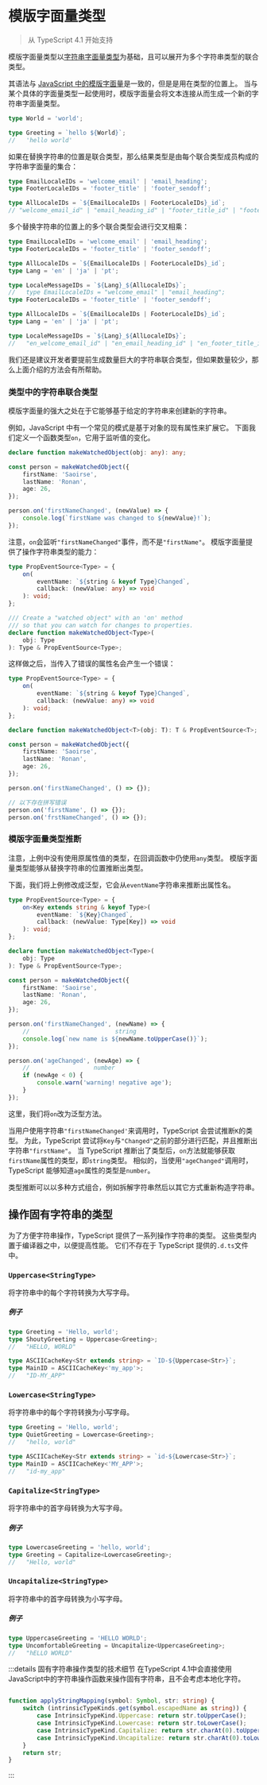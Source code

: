 # 模版字面量类型

> 从 TypeScript 4.1 开始支持

模版字面量类型以[字符串字面量类型](../../handbook/literal-types.md)为基础，且可以展开为多个字符串类型的联合类型。

其语法与 [JavaScript 中的模版字面量](https://developer.mozilla.org/en-US/docs/Web/JavaScript/Reference/Template_literals)是一致的，但是是用在类型的位置上。
当与某个具体的字面量类型一起使用时，模版字面量会将文本连接从而生成一个新的字符串字面量类型。

```ts
type World = 'world';

type Greeting = `hello ${World}`;
//   'hello world'
```

如果在替换字符串的位置是联合类型，那么结果类型是由每个联合类型成员构成的字符串字面量的集合：

```ts
type EmailLocaleIDs = 'welcome_email' | 'email_heading';
type FooterLocaleIDs = 'footer_title' | 'footer_sendoff';

type AllLocaleIDs = `${EmailLocaleIDs | FooterLocaleIDs}_id`;
// "welcome_email_id" | "email_heading_id" | "footer_title_id" | "footer_sendoff_id"
```

多个替换字符串的位置上的多个联合类型会进行交叉相乘：

```ts
type EmailLocaleIDs = 'welcome_email' | 'email_heading';
type FooterLocaleIDs = 'footer_title' | 'footer_sendoff';

type AllLocaleIDs = `${EmailLocaleIDs | FooterLocaleIDs}_id`;
type Lang = 'en' | 'ja' | 'pt';

type LocaleMessageIDs = `${Lang}_${AllLocaleIDs}`;
//   type EmailLocaleIDs = "welcome_email" | "email_heading";
type FooterLocaleIDs = 'footer_title' | 'footer_sendoff';

type AllLocaleIDs = `${EmailLocaleIDs | FooterLocaleIDs}_id`;
type Lang = 'en' | 'ja' | 'pt';

type LocaleMessageIDs = `${Lang}_${AllLocaleIDs}`;
//   "en_welcome_email_id" | "en_email_heading_id" | "en_footer_title_id" | "en_footer_sendoff_id" | "ja_welcome_email_id" | "ja_email_heading_id" | "ja_footer_title_id" | "ja_footer_sendoff_id" | "pt_welcome_email_id" | "pt_email_heading_id" | "pt_footer_title_id" | "pt_footer_sendoff_id"
```

我们还是建议开发者要提前生成数量巨大的字符串联合类型，但如果数量较少，那么上面介绍的方法会有所帮助。

### 类型中的字符串联合类型

模版字面量的强大之处在于它能够基于给定的字符串来创建新的字符串。

例如，JavaScript 中有一个常见的模式是基于对象的现有属性来扩展它。
下面我们定义一个函数类型`on`，它用于监听值的变化。

```ts
declare function makeWatchedObject(obj: any): any;

const person = makeWatchedObject({
    firstName: 'Saoirse',
    lastName: 'Ronan',
    age: 26,
});

person.on('firstNameChanged', (newValue) => {
    console.log(`firstName was changed to ${newValue}!`);
});
```

注意，`on`会监听`"firstNameChanged"`事件，而不是`"firstName"`。
模版字面量提供了操作字符串类型的能力：

```ts
type PropEventSource<Type> = {
    on(
        eventName: `${string & keyof Type}Changed`,
        callback: (newValue: any) => void
    ): void;
};

/// Create a "watched object" with an 'on' method
/// so that you can watch for changes to properties.
declare function makeWatchedObject<Type>(
    obj: Type
): Type & PropEventSource<Type>;
```

这样做之后，当传入了错误的属性名会产生一个错误：

```ts
type PropEventSource<Type> = {
    on(
        eventName: `${string & keyof Type}Changed`,
        callback: (newValue: any) => void
    ): void;
};

declare function makeWatchedObject<T>(obj: T): T & PropEventSource<T>;

const person = makeWatchedObject({
    firstName: 'Saoirse',
    lastName: 'Ronan',
    age: 26,
});

person.on('firstNameChanged', () => {});

// 以下存在拼写错误
person.on('firstName', () => {});
person.on('frstNameChanged', () => {});
```

### 模版字面量类型推断

注意，上例中没有使用原属性值的类型，在回调函数中仍使用`any`类型。
模版字面量类型能够从替换字符串的位置推断出类型。

下面，我们将上例修改成泛型，它会从`eventName`字符串来推断出属性名。

```ts
type PropEventSource<Type> = {
    on<Key extends string & keyof Type>(
        eventName: `${Key}Changed`,
        callback: (newValue: Type[Key]) => void
    ): void;
};

declare function makeWatchedObject<Type>(
    obj: Type
): Type & PropEventSource<Type>;

const person = makeWatchedObject({
    firstName: 'Saoirse',
    lastName: 'Ronan',
    age: 26,
});

person.on('firstNameChanged', (newName) => {
    //                        string
    console.log(`new name is ${newName.toUpperCase()}`);
});

person.on('ageChanged', (newAge) => {
    //                  number
    if (newAge < 0) {
        console.warn('warning! negative age');
    }
});
```

这里，我们将`on`改为泛型方法。

当用户使用字符串`"firstNameChanged'`来调用时，TypeScript 会尝试推断`K`的类型。
为此，TypeScript 尝试将`Key`与`"Changed"`之前的部分进行匹配，并且推断出字符串`"firstName"`。
当 TypeScript 推断出了类型后，`on`方法就能够获取`firstName`属性的类型，即`string`类型。
相似的，当使用`"ageChanged"`调用时，TypeScript 能够知道`age`属性的类型是`number`。

类型推断可以以多种方式组合，例如拆解字符串然后以其它方式重新构造字符串。

## 操作固有字符串的类型

为了方便字符串操作，TypeScript 提供了一系列操作字符串的类型。
这些类型内置于编译器之中，以便提高性能。
它们不存在于 TypeScript 提供的`.d.ts`文件中。

### `Uppercase<StringType>`

将字符串中的每个字符转换为大写字母。

##### 例子

```ts
type Greeting = 'Hello, world';
type ShoutyGreeting = Uppercase<Greeting>;
//   "HELLO, WORLD"

type ASCIICacheKey<Str extends string> = `ID-${Uppercase<Str>}`;
type MainID = ASCIICacheKey<'my_app'>;
//   "ID-MY_APP"
```

### `Lowercase<StringType>`

将字符串中的每个字符转换为小写字母。

```ts
type Greeting = 'Hello, world';
type QuietGreeting = Lowercase<Greeting>;
//   "hello, world"

type ASCIICacheKey<Str extends string> = `id-${Lowercase<Str>}`;
type MainID = ASCIICacheKey<'MY_APP'>;
//   "id-my_app"
```

### `Capitalize<StringType>`

将字符串中的首字母转换为大写字母。

##### 例子

```ts
type LowercaseGreeting = 'hello, world';
type Greeting = Capitalize<LowercaseGreeting>;
//   "Hello, world"
```

### `Uncapitalize<StringType>`

将字符串中的首字母转换为小写字母。

##### 例子

```ts twoslash
type UppercaseGreeting = 'HELLO WORLD';
type UncomfortableGreeting = Uncapitalize<UppercaseGreeting>;
//   "hELLO WORLD"
```
:::details 固有字符串操作类型的技术细节
在TypeScript 4.1中会直接使用JavaScript中的字符串操作函数来操作固有字符串，且不会考虑本地化字符。
```ts

function applyStringMapping(symbol: Symbol, str: string) {
    switch (intrinsicTypeKinds.get(symbol.escapedName as string)) {
        case IntrinsicTypeKind.Uppercase: return str.toUpperCase();
        case IntrinsicTypeKind.Lowercase: return str.toLowerCase();
        case IntrinsicTypeKind.Capitalize: return str.charAt(0).toUpperCase() + str.slice(1);
        case IntrinsicTypeKind.Uncapitalize: return str.charAt(0).toLowerCase() + str.slice(1);
    }
    return str;
}
```
:::
